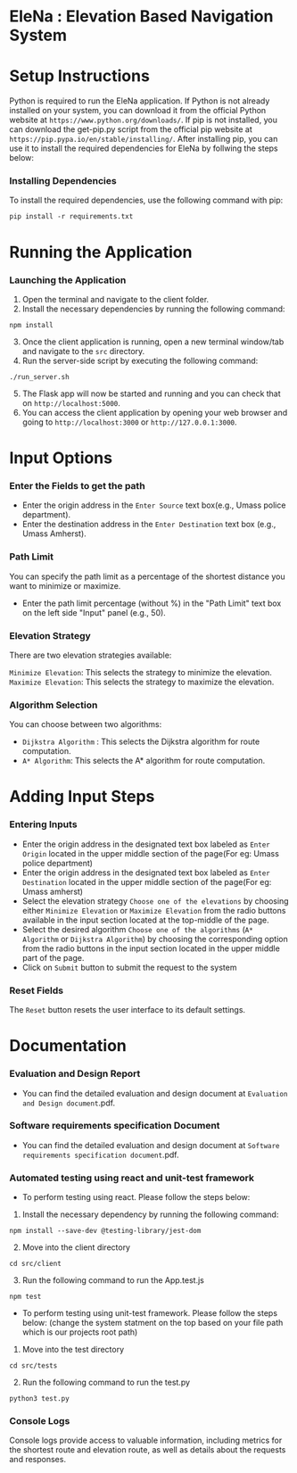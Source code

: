 # EleNa : Elevation Based Navigation System

# Setup Instructions
Python is required to run the EleNa application. If Python is not already installed on your system, you can download it from the official Python website at `https://www.python.org/downloads/`.
If pip is not installed, you can download the get-pip.py script from the official pip website at `https://pip.pypa.io/en/stable/installing/`.
After installing pip, you can use it to install the required dependencies for EleNa by follwing the steps below:

### Installing Dependencies
To install the required dependencies, use the following command with pip:
```
pip install -r requirements.txt
```

# Running the Application

### Launching the Application
1. Open the terminal and navigate to the client folder.
2. Install the necessary dependencies by running the following command:
```
npm install
```
3. Once the client application is running, open a new terminal window/tab and navigate to the ```src``` directory.
4. Run the server-side script by executing the following command:
```
./run_server.sh
```
5. The Flask app will now be started and running and you can check that on `http://localhost:5000`.
6. You can access the client application by opening your web browser and going to `http://localhost:3000` or `http://127.0.0.1:3000`.

# Input Options

### Enter the Fields to get the path

- Enter the origin address in the `Enter Source` text box(e.g., Umass police department).
- Enter the destination address in the `Enter Destination` text box (e.g., Umass Amherst).

### Path Limit
You can specify the path limit as a percentage of the shortest distance you want to minimize or maximize.

- Enter the path limit percentage (without %) in the "Path Limit" text box on the left side "Input" panel (e.g., 50).

### Elevation Strategy
There are two elevation strategies available:

```Minimize Elevation```: This selects the strategy to minimize the elevation.
```Maximize Elevation```: This selects the strategy to maximize the elevation.

### Algorithm Selection
You can choose between two algorithms:

- ```Dijkstra Algorithm``` : This selects the Dijkstra algorithm for route computation.
- ```A* Algorithm```: This selects the A* algorithm for route computation.

# Adding Input Steps

### Entering Inputs
- Enter the origin address in the designated text box labeled as `Enter Origin` located in the upper middle section of the page(For eg: Umass police department)
- Enter the origin address in the designated text box labeled as `Enter Destination` located in the upper middle section of the page(For eg: Umass amherst)
- Select the elevation strategy `Choose one of the elevations` by choosing either `Minimize Elevation` or `Maximize Elevation` from the radio buttons available in the input section located at the top-middle of the page.
- Select the desired algorithm `Choose one of the algorithms` (`A* Algorithm` or `Dijkstra Algorithm`) by choosing the corresponding option from the radio buttons in the input section located in the upper middle part of the page.
- Click on `Submit` button to submit the request to the system

### Reset Fields
The `Reset` button resets the user interface to its default settings.

# Documentation

### Evaluation and Design Report
- You can find the detailed evaluation and design document at ```Evaluation and Design document```.pdf.

### Software requirements specification Document
- You can find the detailed evaluation and design document at ```Software requirements specification document```.pdf.

### Automated testing using react and unit-test framework
- To perform testing using react. Please follow the steps below:

1. Install the necessary dependency by running the following command:
```
npm install --save-dev @testing-library/jest-dom
```
2. Move into the client directory
```
cd src/client
```
3. Run the following command to run the App.test.js 
```
npm test
```

- To perform testing using unit-test framework. Please follow the steps below: (change the system statment on the top based on your file path which is our projects root path)
1. Move into the test directory
```
cd src/tests
```
2. Run the following command to run the test.py
```
python3 test.py
```

### Console Logs
Console logs provide access to valuable information, including metrics for the shortest route and elevation route, as well as details about the requests and responses.
